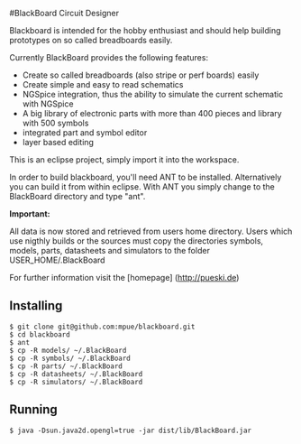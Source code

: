 #BlackBoard Circuit Designer

Blackboard is intended for the hobby enthusiast and should help building prototypes on so called breadboards easily.

Currently BlackBoard provides the following features:

* Create so called breadboards (also stripe or perf boards) easily
* Create simple and easy to read schematics
* NGSpice integration, thus the ability to simulate the current schematic with NGSpice
* A big library of electronic parts with more than 400 pieces and library with 500 symbols 
* integrated part and symbol editor
* layer based editing

This is an eclipse project, simply import it into the workspace.

In order to build blackboard, you'll need ANT to be installed. Alternatively
you can build it from within eclipse. With ANT you simply change to the BlackBoard directory
and type "ant".
 
**Important:**

All data is now stored and retrieved from users home directory. Users which use nigthly builds 
or the sources must copy the directories symbols, models, parts, datasheets and simulators 
to the folder USER_HOME/.BlackBoard 
 
For further information visit the [homepage] (http://pueski.de)

## Installing

    $ git clone git@github.com:mpue/blackboard.git
    $ cd blackboard
    $ ant 
    $ cp -R models/ ~/.BlackBoard
    $ cp -R symbols/ ~/.BlackBoard
    $ cp -R parts/ ~/.BlackBoard
    $ cp -R datasheets/ ~/.BlackBoard
    $ cp -R simulators/ ~/.BlackBoard

## Running

    $ java -Dsun.java2d.opengl=true -jar dist/lib/BlackBoard.jar
